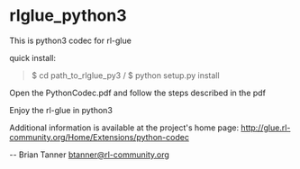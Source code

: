 # rlglue_python3
This is python3 codec for rl-glue

quick install:
>$ cd path_to_rlglue_py3 /
>$ python setup.py install

Open the PythonCodec.pdf and follow the steps described in the pdf

Enjoy the rl-glue in python3


Additional information is available at the project's home page:
http://glue.rl-community.org/Home/Extensions/python-codec

-- 
Brian Tanner
btanner@rl-community.org
